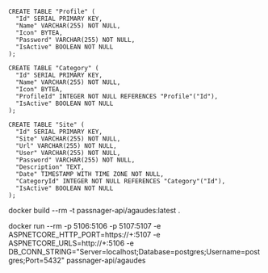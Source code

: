 ```postgresql
CREATE TABLE "Profile" (
  "Id" SERIAL PRIMARY KEY,
  "Name" VARCHAR(255) NOT NULL,
  "Icon" BYTEA,
  "Password" VARCHAR(255) NOT NULL,
  "IsActive" BOOLEAN NOT NULL
);

CREATE TABLE "Category" (
  "Id" SERIAL PRIMARY KEY,
  "Name" VARCHAR(255) NOT NULL,
  "Icon" BYTEA,
  "ProfileId" INTEGER NOT NULL REFERENCES "Profile"("Id"),
  "IsActive" BOOLEAN NOT NULL
);

CREATE TABLE "Site" (
  "Id" SERIAL PRIMARY KEY,
  "Site" VARCHAR(255) NOT NULL,
  "Url" VARCHAR(255) NOT NULL,
  "User" VARCHAR(255) NOT NULL,
  "Password" VARCHAR(255) NOT NULL,
  "Description" TEXT,
  "Date" TIMESTAMP WITH TIME ZONE NOT NULL,
  "CategoryId" INTEGER NOT NULL REFERENCES "Category"("Id"),
  "IsActive" BOOLEAN NOT NULL
);
```
docker build --rm -t passnager-api/agaudes:latest .

docker run --rm -p 5106:5106 -p 5107:5107 -e ASPNETCORE_HTTP_PORT=https://+:5107 -e ASPNETCORE_URLS=http://+:5106 -e DB_CONN_STRING="Server=localhost;Database=postgres;Username=postgres;Port=5432" passnager-api/agaudes